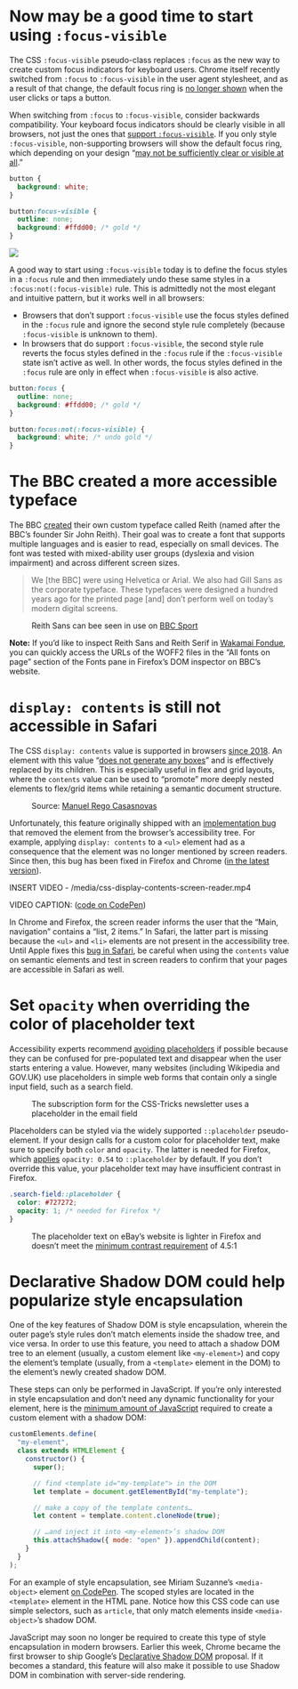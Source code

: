 # Now may be a good time to start using `:focus-visible`

The CSS `:focus-visible` pseudo-class replaces `:focus` as the new way to create custom focus indicators for keyboard users. Chrome itself recently switched from `:focus` to `:focus-visible` in the user agent stylesheet, and as a result of that change, the default focus ring is [no longer shown](https://css-tricks.com/weekly-platform-news-focus-rings-donut-scope-ditching-em-units-and-global-privacy-control/#chrome-will-stop-displaying-focus-rings-when-clicking-buttons) when the user clicks or taps a button.

When switching from `:focus` to `:focus-visible`, consider backwards compatibility. Your keyboard focus indicators should be clearly visible in all browsers, not just the ones that [support `:focus-visible`](https://caniuse.com/css-focus-visible). If you only style `:focus-visible`, non-supporting browsers will show the default focus ring, which depending on your design “[may not be sufficiently clear or visible at all](https://www.tpgi.com/focus-visible-and-backwards-compatibility/#comment-1184).”

```css
button {
  background: white;
}

button:focus-visible {
  outline: none;
  background: #ffdd00; /* gold */
}
```

![](/media/safari-focus-ring-invisible.png)

A good way to start using `:focus-visible` today is to define the focus styles in a `:focus` rule and then immediately undo these same styles in a `:focus:not(:focus-visible)` rule. This is admittedly not the most elegant and intuitive pattern, but it works well in all browsers:

- Browsers that don’t support `:focus-visible` use the focus styles defined in the `:focus` rule and ignore the second style rule completely (because `:focus-visible` is unknown to them).
- In browsers that do support `:focus-visible`, the second style rule reverts the focus styles defined in the `:focus` rule if the `:focus-visible` state isn’t active as well. In other words, the focus styles defined in the `:focus` rule are only in effect when `:focus-visible` is also active.

```css
button:focus {
  outline: none;
  background: #ffdd00; /* gold */
}

button:focus:not(:focus-visible) {
  background: white; /* undo gold */
}
```

# The BBC created a more accessible typeface

The BBC [created](https://abilitynet.org.uk/news-blogs/accessible-typeface-designed-bbc) their own custom typeface called Reith (named after the BBC’s founder Sir John Reith). Their goal was to create a font that supports multiple languages and is easier to read, especially on small devices. The font was tested with mixed-ability user groups (dyslexia and vision impairment) and across different screen sizes.

> We [the BBC] were using Helvetica or Arial. We also had Gill Sans as the corporate typeface. These typefaces were designed a hundred years ago for the printed page [and] don’t perform well on today’s modern digital screens.

<figure>
    <img src="/media/bbc-sport-reith-sans.jpg" alt="">
    <figcaption>Reith Sans can bee seen in use on <a href="https://www.bbc.com/sport">BBC Sport</a></figcaption>
</figure>

**Note:** If you’d like to inspect Reith Sans and Reith Serif in [Wakamai Fondue](https://wakamaifondue.com/beta/), you can quickly access the URLs of the WOFF2 files in the “All fonts on page” section of the Fonts pane in Firefox’s DOM inspector on BBC’s website.

# `display: contents` is still not accessible in Safari

The CSS `display: contents` value is supported in browsers [since 2018](https://css-tricks.com/get-ready-for-display-contents/). An element with this value “[does not generate any boxes](https://drafts.csswg.org/css-display/#box-generation)” and is effectively replaced by its children. This is especially useful in flex and grid layouts, where the `contents` value can be used to “promote” more deeply nested elements to flex/grid items while retaining a semantic document structure.

<figure>
    <img src="/media/css-display-contents-semantic-structure.png" alt="">
    <figcaption>Source: <a href="https://blogs.igalia.com/mrego/2018/01/11/display-contents-is-coming/">Manuel Rego Casasnovas</a></figcaption>
</figure>

Unfortunately, this feature originally shipped with an [implementation bug](https://github.com/w3c/csswg-drafts/issues/3040) that removed the element from the browser’s accessibility tree. For example, applying `display: contents` to a `<ul>` element had as a consequence that the element was no longer mentioned by screen readers. Since then, this bug has been fixed in Firefox and Chrome ([in the latest version](https://rachelandrew.co.uk/archives/2021/03/11/good-news-about-display-contents-and-chrome/)).

INSERT VIDEO - /media/css-display-contents-screen-reader.mp4

VIDEO CAPTION: ([code on CodePen](https://codepen.io/simevidas/pen/MWJGRaJ?editors=1100))

In Chrome and Firefox, the screen reader informs the user that the “Main, navigation” contains a “list, 2 items.” In Safari, the latter part is missing because the `<ul>` and `<li>` elements are not present in the accessibility tree. Until Apple fixes this [bug in Safari](https://bugs.webkit.org/show_bug.cgi?id=185679), be careful when using the `contents` value on semantic elements and test in screen readers to confirm that your pages are accessible in Safari as well.

# Set `opacity` when overriding the color of placeholder text

Accessibility experts recommend [avoiding placeholders](https://www.deque.com/blog/accessible-forms-the-problem-with-placeholders/) if possible because they can be confused for pre-populated text and disappear when the user starts entering a value. However, many websites (including Wikipedia and GOV.UK) use placeholders in simple web forms that contain only a single input field, such as a search field.

<figure>
    <img src="/media/css-tricks-newsletter-form.png" alt="">
    <figcaption>The subscription form for the CSS-Tricks newsletter uses a placeholder in the email field</figcaption>
</figure>

Placeholders can be styled via the widely supported `::placeholder` pseudo-element. If your design calls for a custom color for placeholder text, make sure to specify both `color` and `opacity`. The latter is needed for Firefox, which [applies](https://searchfox.org/mozilla-central/source/layout/style/res/forms.css#213-215) `opacity: 0.54` to `::placeholder` by default. If you don’t override this value, your placeholder text may have insufficient contrast in Firefox.

```css
.search-field::placeholder {
  color: #727272;
  opacity: 1; /* needed for Firefox */
}
```

<figure>
    <img src="/media/ebay-placeholder-contrast-issue.png" alt="">
    <figcaption>The placeholder text on eBay’s website is lighter in Firefox and doesn’t meet the <a href="https://w3c.github.io/wcag/guidelines/#contrast-minimum">minimum contrast requirement</a> of 4.5:1</figcaption>
</figure>

# Declarative Shadow DOM could help popularize style encapsulation

One of the key features of Shadow DOM is style encapsulation, wherein the outer page’s style rules don’t match elements inside the shadow tree, and vice versa. In order to use this feature, you need to attach a shadow DOM tree to an element (usually, a custom element like `<my-element>`) and copy the element’s template (usually, from a `<template>` element in the DOM) to the element’s newly created shadow DOM.

These steps can only be performed in JavaScript. If you’re only interested in style encapsulation and don’t need any dynamic functionality for your element, here is the [minimum amount of JavaScript](https://twitter.com/MiriSuzanne/status/1369347329652756481) required to create a custom element with a shadow DOM:

```js
customElements.define(
  "my-element",
  class extends HTMLElement {
    constructor() {
      super();

      // find <template id="my-template"> in the DOM
      let template = document.getElementById("my-template");

      // make a copy of the template contents…
      let content = template.content.cloneNode(true);

      // …and inject it into <my-element>’s shadow DOM
      this.attachShadow({ mode: "open" }).appendChild(content);
    }
  }
);
```

For an example of style encapsulation, see Miriam Suzanne’s `<media-object>` element [on CodePen](https://codepen.io/mirisuzanne/pen/GRNwmpm). The scoped styles are located in the `<template>` element in the HTML pane. Notice how this CSS code can use simple selectors, such as `article`, that only match elements inside `<media-object>`’s shadow DOM.

JavaScript may soon no longer be required to create this type of style encapsulation in modern browsers. Earlier this week, Chrome became the first browser to ship Google’s [Declarative Shadow DOM](https://developer.chrome.com/en/blog/new-in-chrome-90/#declarative) proposal. If it becomes a standard, this feature will also make it possible to use Shadow DOM in combination with server-side rendering.
